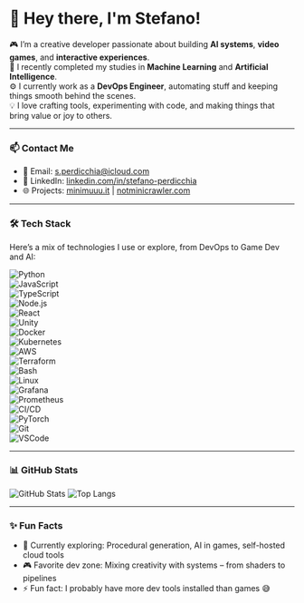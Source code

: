 # 👋 Hey there, I'm Stefano!

🎮 I’m a creative developer passionate about building **AI systems**, **video games**, and **interactive experiences**.  
🧠 I recently completed my studies in **Machine Learning** and **Artificial Intelligence**.  
⚙️ I currently work as a **DevOps Engineer**, automating stuff and keeping things smooth behind the scenes.  
💡 I love crafting tools, experimenting with code, and making things that bring value or joy to others.

---

### 📫 Contact Me

- 📧 Email: [s.perdicchia@icloud.com](mailto:s.perdicchia@icloud.com)  
- 💼 LinkedIn: [linkedin.com/in/stefano-perdicchia](https://www.linkedin.com/in/stefano-perdicchia/)  
- 🌐 Projects: [minimuuu.it](https://minimuuu.it) | [notminicrawler.com](https://notminicrawler.com)

---

### 🛠️ Tech Stack

Here’s a mix of technologies I use or explore, from DevOps to Game Dev and AI:

![Python](https://img.shields.io/badge/-Python-black?style=flat-square&logo=python)  
![JavaScript](https://img.shields.io/badge/-JavaScript-black?style=flat-square&logo=javascript)  
![TypeScript](https://img.shields.io/badge/-TypeScript-black?style=flat-square&logo=typescript)  
![Node.js](https://img.shields.io/badge/-Node.js-black?style=flat-square&logo=node.js)  
![React](https://img.shields.io/badge/-React-black?style=flat-square&logo=react)  
![Unity](https://img.shields.io/badge/-Unity-black?style=flat-square&logo=unity)  
![Docker](https://img.shields.io/badge/-Docker-black?style=flat-square&logo=docker)  
![Kubernetes](https://img.shields.io/badge/-Kubernetes-black?style=flat-square&logo=kubernetes)  
![AWS](https://img.shields.io/badge/-AWS-black?style=flat-square&logo=amazonaws)  
![Terraform](https://img.shields.io/badge/-Terraform-black?style=flat-square&logo=terraform)  
![Bash](https://img.shields.io/badge/-Bash-black?style=flat-square&logo=gnu-bash)  
![Linux](https://img.shields.io/badge/-Linux-black?style=flat-square&logo=linux)  
![Grafana](https://img.shields.io/badge/-Grafana-black?style=flat-square&logo=grafana)  
![Prometheus](https://img.shields.io/badge/-Prometheus-black?style=flat-square&logo=prometheus)  
![CI/CD](https://img.shields.io/badge/-CI/CD-black?style=flat-square&logo=gitlab)  
![PyTorch](https://img.shields.io/badge/-PyTorch-black?style=flat-square&logo=pytorch)  
![Git](https://img.shields.io/badge/-Git-black?style=flat-square&logo=git)  
![VSCode](https://img.shields.io/badge/-VSCode-black?style=flat-square&logo=visualstudiocode)

---

### 📊 GitHub Stats

![GitHub Stats](https://github-readme-stats.vercel.app/api?username=TortelloSte&show_icons=true&theme=radical)
![Top Langs](https://github-readme-stats.vercel.app/api/top-langs/?username=TortelloSte&layout=compact)

---

### ✨ Fun Facts

- 🔭 Currently exploring: Procedural generation, AI in games, self-hosted cloud tools  
- 🎮 Favorite dev zone: Mixing creativity with systems – from shaders to pipelines  
- ⚡ Fun fact: I probably have more dev tools installed than games 😅
